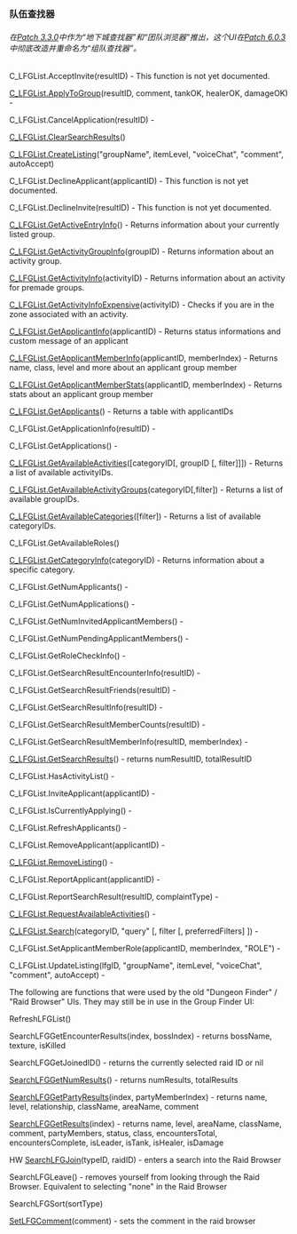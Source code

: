### 队伍查找器

###### 在[Patch 3.3.0](https://wow.gamepedia.com/Patch_3.3.0)中作为“地下城查找器”和“团队浏览器”推出，这个UI在[Patch 6.0.3](https://wow.gamepedia.com/Patch_6.0.3)中彻底改造并重命名为“组队查找器”。

C\_LFGList.AcceptInvite\(resultID\) - This function is not yet documented.

[C\_LFGList.ApplyToGroup](https://wow.gamepedia.com/API_C_LFGList.ApplyToGroup)\(resultID, comment, tankOK, healerOK, damageOK\) -

C\_LFGList.CancelApplication\(resultID\) -

[C\_LFGList.ClearSearchResults](https://wow.gamepedia.com/API_C_LFGList.ClearSearchResults)\(\) 

[C\_LFGList.CreateListing](https://wow.gamepedia.com/API_C_LFGList.CreateListing)\("groupName", itemLevel, "voiceChat", "comment", autoAccept\)

C\_LFGList.DeclineApplicant\(applicantID\) - This function is not yet documented.

C\_LFGList.DeclineInvite\(resultID\) - This function is not yet documented.

[C\_LFGList.GetActiveEntryInfo](https://wow.gamepedia.com/API_C_LFGList.GetActiveEntryInfo)\(\) - Returns information about your currently listed group.

[C\_LFGList.GetActivityGroupInfo](https://wow.gamepedia.com/API_C_LFGList.GetActivityGroupInfo)\(groupID\) - Returns information about an activity group.

[C\_LFGList.GetActivityInfo](https://wow.gamepedia.com/API_C_LFGList.GetActivityInfo)\(activityID\) - Returns information about an activity for premade groups.

[C\_LFGList.GetActivityInfoExpensive](https://wow.gamepedia.com/API_C_LFGList.GetActivityInfoExpensive)\(activityID\) - Checks if you are in the zone associated with an activity.

[C\_LFGList.GetApplicantInfo](https://wow.gamepedia.com/API_C_LFGList.GetApplicantInfo)\(applicantID\) - Returns status informations and custom message of an applicant

[C\_LFGList.GetApplicantMemberInfo](https://wow.gamepedia.com/API_C_LFGList.GetApplicantMemberInfo)\(applicantID, memberIndex\) - Returns name, class, level and more about an applicant group member

[C\_LFGList.GetApplicantMemberStats](https://wow.gamepedia.com/API_C_LFGList.GetApplicantMemberStats)\(applicantID, memberIndex\) - Returns stats about an applicant group member

[C\_LFGList.GetApplicants](https://wow.gamepedia.com/API_C_LFGList.GetApplicants)\(\) - Returns a table with applicantIDs

C\_LFGList.GetApplicationInfo\(resultID\) - 

C\_LFGList.GetApplications\(\) - 

[C\_LFGList.GetAvailableActivities](https://wow.gamepedia.com/API_C_LFGList.GetAvailableActivities)\(\[categoryID\[, groupID \[, filter\]\]\]\) - Returns a list of available activityIDs.

[C\_LFGList.GetAvailableActivityGroups](https://wow.gamepedia.com/API_C_LFGList.GetAvailableActivityGroups)\(categoryID\[,filter\]\) - Returns a list of available groupIDs.

[C\_LFGList.GetAvailableCategories](https://wow.gamepedia.com/API_C_LFGList.GetAvailableCategories)\(\[filter\]\) - Returns a list of available categoryIDs.

C\_LFGList.GetAvailableRoles\(\) 

[C\_LFGList.GetCategoryInfo](https://wow.gamepedia.com/API_C_LFGList.GetCategoryInfo)\(categoryID\) - Returns information about a specific category.

C\_LFGList.GetNumApplicants\(\) - 

C\_LFGList.GetNumApplications\(\) - 

C\_LFGList.GetNumInvitedApplicantMembers\(\) - 

C\_LFGList.GetNumPendingApplicantMembers\(\) - 

C\_LFGList.GetRoleCheckInfo\(\) - 

C\_LFGList.GetSearchResultEncounterInfo\(resultID\) - 

C\_LFGList.GetSearchResultFriends\(resultID\) -

C\_LFGList.GetSearchResultInfo\(resultID\) - 

C\_LFGList.GetSearchResultMemberCounts\(resultID\) - 

C\_LFGList.GetSearchResultMemberInfo\(resultID, memberIndex\) -

[C\_LFGList.GetSearchResults](https://wow.gamepedia.com/API_C_LFGList.GetSearchResults)\(\) - returns numResultID, totalResultID

C\_LFGList.HasActivityList\(\) - 

C\_LFGList.InviteApplicant\(applicantID\) - 

C\_LFGList.IsCurrentlyApplying\(\) -

C\_LFGList.RefreshApplicants\(\) -

C\_LFGList.RemoveApplicant\(applicantID\) - 

[C\_LFGList.RemoveListing](https://wow.gamepedia.com/API_C_LFGList.RemoveListing)\(\) - 

C\_LFGList.ReportApplicant\(applicantID\) - 

C\_LFGList.ReportSearchResult\(resultID, complaintType\) - 

[C\_LFGList.RequestAvailableActivities](https://wow.gamepedia.com/API_C_LFGList.RequestAvailableActivities)\(\) - 

[C\_LFGList.Search](https://wow.gamepedia.com/API_C_LFGList.Search)\(categoryID, "query" \[, filter \[, preferredFilters\] \]\) - 

C\_LFGList.SetApplicantMemberRole\(applicantID, memberIndex, "ROLE"\) - 

C\_LFGList.UpdateListing\(lfgID, "groupName", itemLevel, "voiceChat", "comment", autoAccept\) - 

The following are functions that were used by the old "Dungeon Finder" / "Raid Browser" UIs. They may still be in use in the Group Finder UI:

RefreshLFGList\(\)

SearchLFGGetEncounterResults\(index, bossIndex\) - returns bossName, texture, isKilled

SearchLFGGetJoinedID\(\) - returns the currently selected raid ID or nil

[SearchLFGGetNumResults](https://wow.gamepedia.com/API_SearchLFGGetNumResults)\(\) - returns numResults, totalResults

[SearchLFGGetPartyResults](https://wow.gamepedia.com/API_SearchLFGGetPartyResults)\(index, partyMemberIndex\) - returns name, level, relationship, className, areaName, comment

[SearchLFGGetResults](https://wow.gamepedia.com/API_SearchLFGGetResults)\(index\) - returns name, level, areaName, className, comment, partyMembers, status, class, encountersTotal, encountersComplete, isLeader, isTank, isHealer, isDamage

HW [SearchLFGJoin](https://wow.gamepedia.com/API_SearchLFGJoin)\(typeID, raidID\) - enters a search into the Raid Browser

SearchLFGLeave\(\) - removes yourself from looking through the Raid Browser. Equivalent to selecting "none" in the Raid Browser

SearchLFGSort\(sortType\)

[SetLFGComment](https://wow.gamepedia.com/API_SetLFGComment)\(comment\) - sets the comment in the raid browser

  



